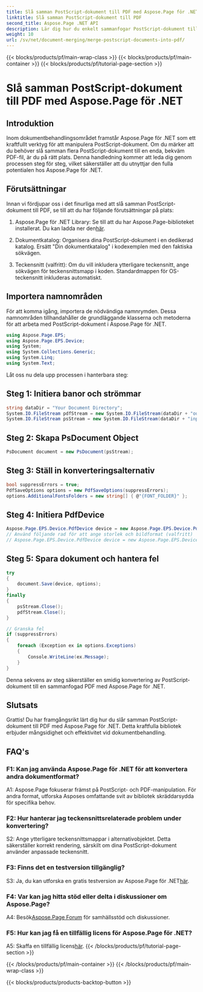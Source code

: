 ```yaml
---
title: Slå samman PostScript-dokument till PDF med Aspose.Page för .NET
linktitle: Slå samman PostScript-dokument till PDF
second_title: Aspose.Page .NET API
description: Lär dig hur du enkelt sammanfogar PostScript-dokument till PDF med Aspose.Page för .NET. Förbättra dina dokumentbehandlingsmöjligheter med denna steg-för-steg-guide.
weight: 10
url: /sv/net/document-merging/merge-postscript-documents-into-pdf/
---
```


{{< blocks/products/pf/main-wrap-class >}}
{{< blocks/products/pf/main-container >}}
{{< blocks/products/pf/tutorial-page-section >}}

# Slå samman PostScript-dokument till PDF med Aspose.Page för .NET

## Introduktion

Inom dokumentbehandlingsområdet framstår Aspose.Page för .NET som ett kraftfullt verktyg för att manipulera PostScript-dokument. Om du märker att du behöver slå samman flera PostScript-dokument till en enda, bekväm PDF-fil, är du på rätt plats. Denna handledning kommer att leda dig genom processen steg för steg, vilket säkerställer att du utnyttjar den fulla potentialen hos Aspose.Page för .NET.

## Förutsättningar

Innan vi fördjupar oss i det finurliga med att slå samman PostScript-dokument till PDF, se till att du har följande förutsättningar på plats:

1.  Aspose.Page för .NET Library: Se till att du har Aspose.Page-biblioteket installerat. Du kan ladda ner den[här](https://releases.aspose.com/page/net/).

2. Dokumentkatalog: Organisera dina PostScript-dokument i en dedikerad katalog. Ersätt "Din dokumentkatalog" i kodexemplen med den faktiska sökvägen.

3. Teckensnitt (valfritt): Om du vill inkludera ytterligare teckensnitt, ange sökvägen för teckensnittsmapp i koden. Standardmappen för OS-teckensnitt inkluderas automatiskt.

## Importera namnområden

För att komma igång, importera de nödvändiga namnrymden. Dessa namnområden tillhandahåller de grundläggande klasserna och metoderna för att arbeta med PostScript-dokument i Aspose.Page för .NET.

```csharp
using Aspose.Page.EPS;
using Aspose.Page.EPS.Device;
using System;
using System.Collections.Generic;
using System.Linq;
using System.Text;
```

Låt oss nu dela upp processen i hanterbara steg:

## Steg 1: Initiera banor och strömmar

```csharp
string dataDir = "Your Document Directory";
System.IO.FileStream pdfStream = new System.IO.FileStream(dataDir + "outputPDF_out.pdf", System.IO.FileMode.Create, System.IO.FileAccess.Write);
System.IO.FileStream psStream = new System.IO.FileStream(dataDir + "input.ps", System.IO.FileMode.Open, System.IO.FileAccess.Read);
```

## Steg 2: Skapa PsDocument Object

```csharp
PsDocument document = new PsDocument(psStream);
```

## Steg 3: Ställ in konverteringsalternativ

```csharp
bool suppressErrors = true;
PdfSaveOptions options = new PdfSaveOptions(suppressErrors);
options.AdditionalFontsFolders = new string[] { @"{FONT_FOLDER}" };
```

## Steg 4: Initiera PdfDevice

```csharp
Aspose.Page.EPS.Device.PdfDevice device = new Aspose.Page.EPS.Device.PdfDevice(pdfStream);
// Använd följande rad för att ange storlek och bildformat (valfritt)
// Aspose.Page.EPS.Device.PdfDevice device = new Aspose.Page.EPS.Device.PdfDevice(pdfStream, new System.Drawing.Size(595, 842));
```

## Steg 5: Spara dokument och hantera fel

```csharp
try
{
    document.Save(device, options);
}
finally
{
    psStream.Close();
    pdfStream.Close();
}

// Granska fel
if (suppressErrors)
{
    foreach (Exception ex in options.Exceptions)
    {
        Console.WriteLine(ex.Message);
    }
}
```

Denna sekvens av steg säkerställer en smidig konvertering av PostScript-dokument till en sammanfogad PDF med Aspose.Page för .NET.

## Slutsats

Grattis! Du har framgångsrikt lärt dig hur du slår samman PostScript-dokument till PDF med Aspose.Page för .NET. Detta kraftfulla bibliotek erbjuder mångsidighet och effektivitet vid dokumentbehandling.

## FAQ's

### F1: Kan jag använda Aspose.Page för .NET för att konvertera andra dokumentformat?

A1: Aspose.Page fokuserar främst på PostScript- och PDF-manipulation. För andra format, utforska Asposes omfattande svit av bibliotek skräddarsydda för specifika behov.

### F2: Hur hanterar jag teckensnittsrelaterade problem under konvertering?

S2: Ange ytterligare teckensnittsmappar i alternativobjektet. Detta säkerställer korrekt rendering, särskilt om dina PostScript-dokument använder anpassade teckensnitt.

### F3: Finns det en testversion tillgänglig?

 S3: Ja, du kan utforska en gratis testversion av Aspose.Page för .NET[här](https://releases.aspose.com/).

### F4: Var kan jag hitta stöd eller delta i diskussioner om Aspose.Page?

 A4: Besök[Aspose.Page Forum](https://forum.aspose.com/c/page/39) för samhällsstöd och diskussioner.

### F5: Hur kan jag få en tillfällig licens för Aspose.Page för .NET?

 A5: Skaffa en tillfällig licens[här](https://purchase.aspose.com/temporary-license/).
{{< /blocks/products/pf/tutorial-page-section >}}

{{< /blocks/products/pf/main-container >}}
{{< /blocks/products/pf/main-wrap-class >}}

{{< blocks/products/products-backtop-button >}}
